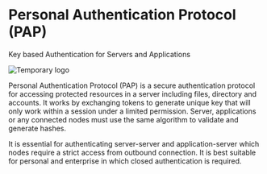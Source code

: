 # Personal Authentication Protocol (PAP)
Key based Authentication for Servers and Applications

![Temporary logo](https://encrypted-tbn0.gstatic.com/images?q=tbn:ANd9GcSYOTZKYntkiATw_o3XsopQ_BOO3dmn38PKDN7f-u6LWeiSJ5TztA)


Personal Authentication Protocol (PAP) is a secure authentication protocol for accessing protected
resources in a server including files, directory and accounts. It works by exchanging tokens to generate
unique key that will only work within a session under a limited permission. Server,
applications or any connected nodes must use the same algorithm to validate and generate hashes.

It is essential for authenticating server-server and application-server which nodes require a strict access
from outbound connection. It is best suitable for personal and enterprise in which closed authentication
is required.
